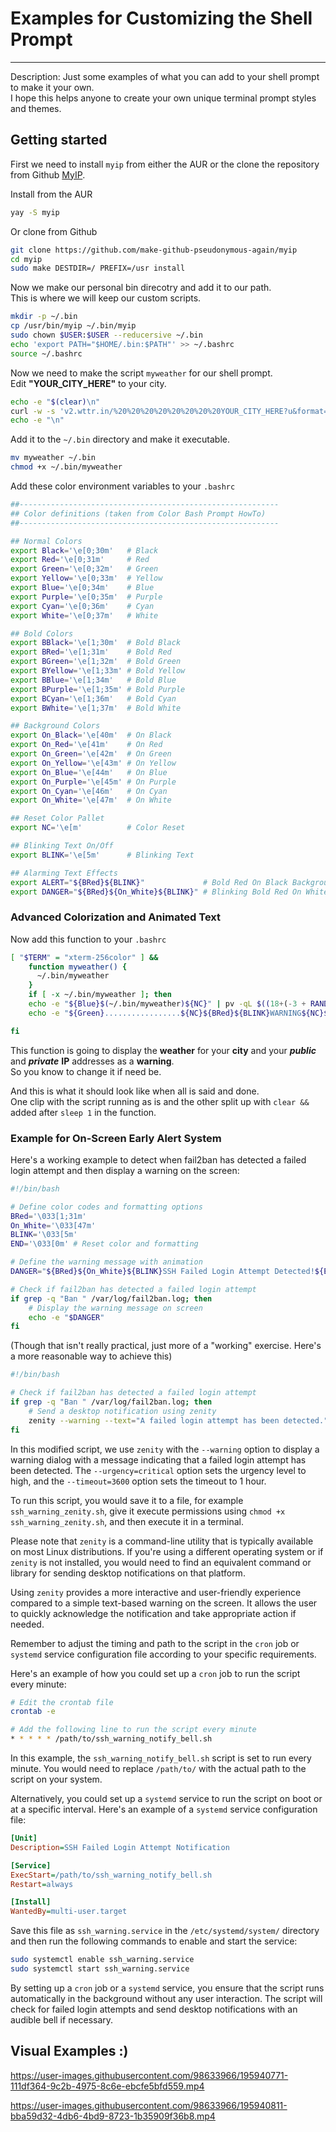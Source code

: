 <!-- Markdownlint-disable -->
    
<h1>Examples for Customizing the Shell Prompt</h1>

-----------------------------------------------------------------------------------------------------

Description: Just some examples of what you can add to your shell prompt to make it your own. <br>
I hope this helps anyone to create your own unique terminal prompt styles and themes.

## Getting started

First we need to install `myip` from either the AUR or the clone the repository from Github [MyIP](https://github.com/make-github-pseudonymous-again/myip).

Install from the AUR

```bash
yay -S myip
```

Or clone from Github

```bash
git clone https://github.com/make-github-pseudonymous-again/myip
cd myip
sudo make DESTDIR=/ PREFIX=/usr install
```
    
Now we make our personal bin direcotry and add it to our path. <br>
This is where we will keep our custom scripts.
    
```bash
mkdir -p ~/.bin
cp /usr/bin/myip ~/.bin/myip
sudo chown $USER:$USER --reducersive ~/.bin
echo 'export PATH="$HOME/.bin:$PATH"' >> ~/.bashrc
source ~/.bashrc
```
    
Now we need to make the script `myweather` for our shell prompt. <br>
Edit **"YOUR_CITY_HERE"** to your city.
    
```bash
echo -e "$(clear)\n"
curl -w -s 'v2.wttr.in/%20%20%20%20%20%20%20%20YOUR_CITY_HERE?u&format=%l\n%20%20%20%20Current%20Weather%20Forecast\n*%20Currently%20the%20temp. %20is:%20%c%t\n*%20But%20feels%20like:%20%f\n*%20With%20a%20U.V.%20index%20of:%20%u\n*%20Todays%20Sunrise%20is%20at:%20%S\n*%20Tonights%20Sunset%20is%20at:%20%s' 2>/dev/null
echo -e "\n"
```
    
Add it to the `~/.bin` directory and make it executable.
    
```bash
mv myweather ~/.bin
chmod +x ~/.bin/myweather
```

Add these color environment variables to your `.bashrc`

```bash
##----------------------------------------------------------
## Color definitions (taken from Color Bash Prompt HowTo)
##----------------------------------------------------------

## Normal Colors
export Black='\e[0;30m'   # Black
export Red='\e[0;31m'     # Red
export Green='\e[0;32m'   # Green
export Yellow='\e[0;33m'  # Yellow
export Blue='\e[0;34m'    # Blue
export Purple='\e[0;35m'  # Purple
export Cyan='\e[0;36m'    # Cyan
export White='\e[0;37m'   # White

## Bold Colors
export BBlack='\e[1;30m'  # Bold Black
export BRed='\e[1;31m'    # Bold Red
export BGreen='\e[1;32m'  # Bold Green
export BYellow='\e[1;33m' # Bold Yellow
export BBlue='\e[1;34m'   # Bold Blue
export BPurple='\e[1;35m' # Bold Purple
export BCyan='\e[1;36m'   # Bold Cyan
export BWhite='\e[1;37m'  # Bold White

## Background Colors
export On_Black='\e[40m'  # On Black
export On_Red='\e[41m'    # On Red
export On_Green='\e[42m'  # On Green
export On_Yellow='\e[43m' # On Yellow
export On_Blue='\e[44m'   # On Blue
export On_Purple='\e[45m' # On Purple
export On_Cyan='\e[46m'   # On Cyan
export On_White='\e[47m'  # On White

## Reset Color Pallet
export NC='\e[m'          # Color Reset

## Blinking Text On/Off
export BLINK='\e[5m'      # Blinking Text

## Alarming Text Effects
export ALERT="${BRed}${BLINK}"             # Bold Red On Black Background
export DANGER="${BRed}${On_White}${BLINK}" # Blinking Bold Red On White Background
```
### Advanced Colorization and Animated Text

Now add this function to your `.bashrc`

```bash
[ "$TERM" = "xterm-256color" ] &&
    function myweather() {
      ~/.bin/myweather
    }
    if [ -x ~/.bin/myweather ]; then
    echo -e "${Blue}$(~/.bin/myweather)${NC}" | pv -qL $((18+(-3 + RANDOM%5))) && sleep 1 &&
    echo -e "${Green}.................${NC}${BRed}${BLINK}WARNING${NC}${Green}.................${NC}\n${BPurple} --- ${NC}${BBlue}力${NC}${BPurple}--- ${NC}${BRed}Anonymize your network${BPurple} ---${NC}${BBlue} 撚${NC}${BPurple}-- ${NC}\n${Green}.........................................${NC}\n${White} 數${NC}${BRed}Public IP Address: ${NC}${Black}${On_White}$(myip public)${NC}\n${White} ﲬ${NC}${BRed} Private IP Address: ${NC}${Black}${On_White}$(myip private)${NC}\n${Green}.........................................${NC}\n${BPurple} --- ${NC}${BGreen}${NC}${BPurple} --- ${NC}${BGreen}Use a${NC}${BRed} VPN${NC}${BPurple} --- ${NC}${BGreen}or a${NC}${BPurple} --- ${NC}${BRed}Socks5 PROXY${NC}${BPurple} --- ${NC}${BYellow}${NC}${BPurple} --- ${NC}" | pv -qL $((28+(-3 + RANDOM%5)))

fi
```

This function is going to display the **weather** for your **city** and your ***public*** and ***private*** **IP** addresses as a **warning**. <br>
So you know to change it if need be. <br>

And this is what it should look like when all is said and done. <br>
One clip with the script running as is and the other split up with `clear &&` added after `sleep 1` in the function.<br>

### Example for On-Screen Early Alert System

Here's a working example to detect when fail2ban has detected a failed login attempt and then display a warning on the screen:

```bash
#!/bin/bash

# Define color codes and formatting options
BRed='\033[1;31m'
On_White='\033[47m'
BLINK='\033[5m'
END='\033[0m' # Reset color and formatting

# Define the warning message with animation
DANGER="${BRed}${On_White}${BLINK}SSH Failed Login Attempt Detected!${END}"

# Check if fail2ban has detected a failed login attempt
if grep -q "Ban " /var/log/fail2ban.log; then
    # Display the warning message on screen
    echo -e "$DANGER"
fi
```

(Though that isn't really practical, just more of a "working" exercise. Here's a more reasonable way to achieve this)

```bash
#!/bin/bash

# Check if fail2ban has detected a failed login attempt
if grep -q "Ban " /var/log/fail2ban.log; then
    # Send a desktop notification using zenity
    zenity --warning --text="A failed login attempt has been detected." --urgency=critical --timeout=3600
fi
```

In this modified script, we use `zenity` with the `--warning` option to display a 
warning dialog with a message indicating that a failed login attempt has been detected. 
The `--urgency=critical` option sets the urgency level to high, and the `--timeout=3600` 
option sets the timeout to 1 hour.

To run this script, you would save it to a file, for example `ssh_warning_zenity.sh`, 
give it execute permissions using `chmod +x ssh_warning_zenity.sh`, and then execute it in a terminal.

Please note that `zenity` is a command-line utility that is typically available on most Linux distributions. 
If you're using a different operating system or if `zenity` is not installed, you would
need to find an equivalent command or library for sending desktop notifications on that platform.

Using `zenity` provides a more interactive and user-friendly experience compared to a simple 
text-based warning on the screen. It allows the user to quickly acknowledge the notification 
and take appropriate action if needed.

Remember to adjust the timing and path to the script in the `cron` job or `systemd` service configuration 
file according to your specific requirements.

Here's an example of how you could set up a `cron` job to run the script every minute:

```bash
# Edit the crontab file
crontab -e

# Add the following line to run the script every minute
* * * * * /path/to/ssh_warning_notify_bell.sh
```

In this example, the `ssh_warning_notify_bell.sh` script is set to run every minute. 
You would need to replace `/path/to/` with the actual path to the script on your system.

Alternatively, you could set up a `systemd` service to run the script on boot or at a specific interval. 
Here's an example of a `systemd` service configuration file:

```ini
[Unit]
Description=SSH Failed Login Attempt Notification

[Service]
ExecStart=/path/to/ssh_warning_notify_bell.sh
Restart=always

[Install]
WantedBy=multi-user.target
```

Save this file as `ssh_warning.service` in the `/etc/systemd/system/` directory and then 
run the following commands to enable and start the service:

```bash
sudo systemctl enable ssh_warning.service
sudo systemctl start ssh_warning.service
```

By setting up a `cron` job or a `systemd` service, you ensure that the script runs automatically
in the background without any user interaction. The script will check for failed login
attempts and send desktop notifications with an audible bell if necessary.

## Visual Examples :) 

https://user-images.githubusercontent.com/98633966/195940771-111df364-9c2b-4975-8c6e-ebcfe5bfd559.mp4


https://user-images.githubusercontent.com/98633966/195940811-bba59d32-4db6-4bd9-8723-1b35909f36b8.mp4
